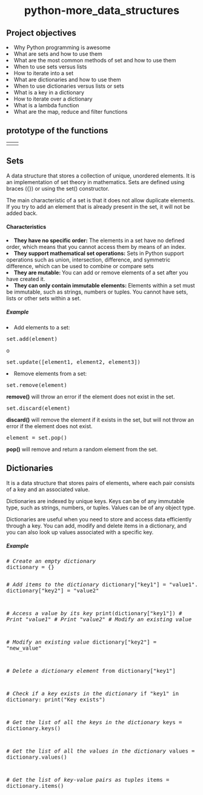 <h1 align = "center"> python-more_data_structures</h1>
<h2>Project objectives</h2>
<li>Why Python programming is awesome</li>
<li>What are sets and how to use them</li>
<li>What are the most common methods of set and how to use them</li>
<li>When to use sets versus lists</li>
<li>How to iterate into a set</li>
<li>What are dictionaries and how to use them</li>
<li>When to use dictionaries versus lists or sets</li>
<li>What is a key in a dictionary</li>
<li>How to iterate over a dictionary</li>
<li>What is a lambda function</li>
<li>What are the map, reduce and filter functions</li>

<h2>prototype of the functions</h2>
<table>
<tr>
   <td></td>
   <td></td>
</tr>
  </table>
  <h2>Sets</h2>
  <p>
  A data structure that stores a collection of unique, unordered elements. It is an implementation of set theory in mathematics. Sets are defined using braces ({}) or using the set() constructor.

The main characteristic of a set is that it does not allow duplicate elements. If you try to add an element that is already present in the set, it will not be added back.
</p>
<h4>Characteristics</h4>
<li><b>They have no specific order:</b> The elements in a set have no defined order, which means that you cannot access them by means of an index.</li>

<li><b>They support mathematical set operations:</b> Sets in Python support operations such as union, intersection, difference, and symmetric difference, which can be used to combine or compare sets</li>

<li><b>They are mutable: </b>You can add or remove elements of a set after you have created it.</li>

<li><b>They can only contain immutable elements:</b> Elements within a set must be immutable, such as strings, numbers or tuples. You cannot have sets, lists or other sets within a set.</li>

<h5>Example</h5>

<li>Add elements to a set:</li>
<pre>
set.add(element)
</pre>
o
<pre>
set.update([element1, element2, element3])
</pre>
<li>Remove elements from a set:</li>
<pre>
set.remove(element)
</pre>
<b>remove()</b> will throw an error if the element does not exist in the set.
<pre>
set.discard(element)
</pre>
<b>discard()</b> will remove the element if it exists in the set, but will not throw an error if the element does not exist.
<pre>
element = set.pop()
</pre>
<b>pop()</b> will remove and return a random element from the set.

<h2>Dictionaries</h2>

It is a data structure that stores pairs of elements, where each pair consists of a key and an associated value.

Dictionaries are indexed by unique keys. Keys can be of any immutable type, such as strings, numbers, or tuples. Values can be of any object type.

Dictionaries are useful when you need to store and access data efficiently through a key. You can add, modify and delete items in a dictionary, and you can also look up values associated with a specific key.

<h5>Example</h5>
<pre>
<i># Create an empty dictionary</i>
dictionary = {}


<i># Add items to the dictionary</i>
dictionary["key1"] = "value1".
dictionary["key2"] = "value2"

<i># Access a value by its key</i>
print(dictionary["key1"]) <i># Print "value1" # Print "value2" # Modify an existing value</i>

<i># Modify an existing value</i>
dictionary["key2"] = "new_value"

<i># Delete a dictionary element</i>
from dictionary["key1"]

<i># Check if a key exists in the dictionary</i>
if "key1" in dictionary:
    print("Key exists")

<i># Get the list of all the keys in the dictionary</i>
keys = dictionary.keys()

<i># Get the list of all the values in the dictionary</i>
values = dictionary.values()

<i># Get the list of key-value pairs as tuples</i>
items = dictionary.items()
</pre>
